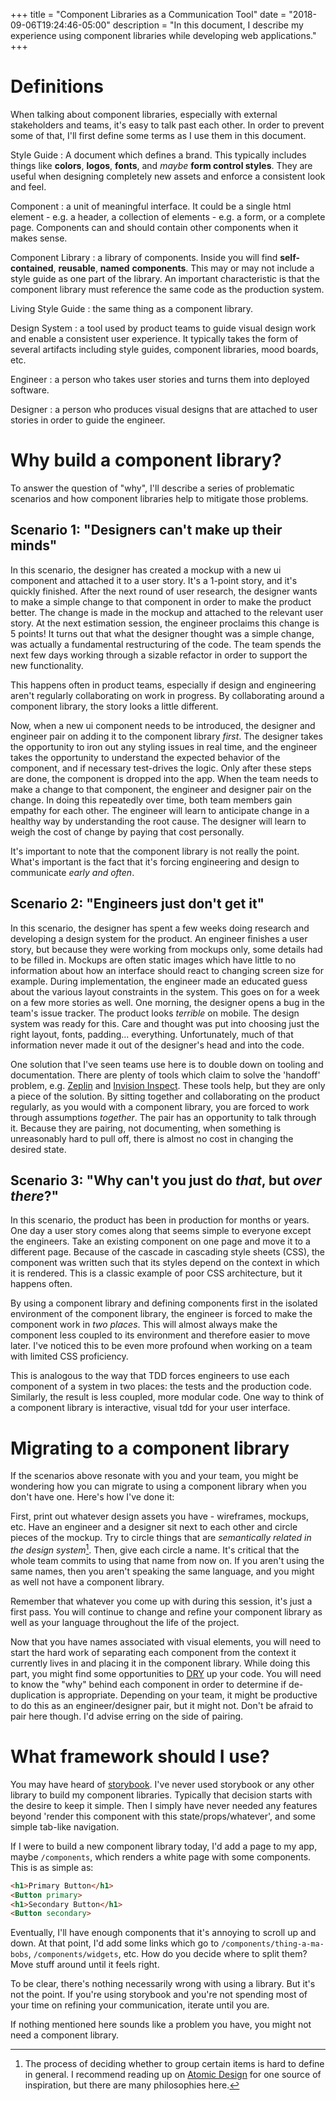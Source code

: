 +++
title = "Component Libraries as a Communication Tool"
date = "2018-09-06T19:24:46-05:00"
description = "In this document, I describe my experience using component libraries while developing web applications."
+++

# Definitions

When talking about component libraries, especially with external stakeholders and teams, it's easy to talk past each other. In order to prevent some of that, I'll first define some terms as I use them in this document.

Style Guide
: A document which defines a brand. This typically includes things like **colors**, **logos**, **fonts**, and *maybe* **form control styles**. They are useful when designing completely new assets and enforce a consistent look and feel.

Component
: a unit of meaningful interface. It could be a single html element - e.g. a header, a collection of elements - e.g. a form, or a complete page. Components can and should contain other components when it makes sense.

Component Library
: a library of components. Inside you will find **self-contained**, **reusable**, **named** **components**. This may or may not include a style guide as one part of the library. An important characteristic is that the component library must reference the same code as the production system.

Living Style Guide
: the same thing as a component library.

Design System
: a tool used by product teams to guide visual design work and enable a consistent user experience. It typically takes the form of several artifacts including style guides, component libraries, mood boards, etc.

Engineer
: a person who takes user stories and turns them into deployed software.

Designer
: a person who produces visual designs that are attached to user stories in order to guide the engineer.

# Why build a component library?

To answer the question of "why", I'll describe a series of problematic scenarios and how component libraries help to mitigate those problems. 

## Scenario 1: "Designers can't make up their minds"

In this scenario, the designer has created a mockup with a new ui component and attached it to a user story. It's a 1-point story, and it's quickly finished. After the next round of user research, the designer wants to make a simple change to that component in order to make the product better. The change is made in the mockup and attached to the relevant user story. At the next estimation session, the engineer proclaims this change is 5 points! It turns out that what the designer thought was a simple change, was actually a fundamental restructuring of the code. The team spends the next few days working through a sizable refactor in order to support the new functionality.

 This happens often in product teams, especially if design and engineering aren't regularly collaborating on work in progress. By collaborating around a component library, the story looks a little different.

 Now, when a new ui component needs to be introduced, the designer and engineer pair on adding it to the component library *first*. The designer takes the opportunity to iron out any styling issues in real time, and the engineer takes the opportunity to understand the expected behavior of the component, and if necessary test-drives the logic. Only after these steps are done, the component is dropped into the app. When the team needs to make a change to that component, the engineer and designer pair on the change. In doing this repeatedly over time, both team members gain empathy for each other. The engineer will learn to anticipate change in a healthy way by understanding the root cause. The designer will learn to weigh the cost of change by paying that cost personally.

 It's important to note that the component library is not really the point. What's important is the fact that it's forcing engineering and design to communicate _early and often_.

## Scenario 2: "Engineers just don't get it"

In this scenario, the designer has spent a few weeks doing research and developing a design system for the product. An engineer finishes a user story, but because they were working from mockups only, some details had to be filled in. Mockups are often static images which have little to no information about how an interface should react to changing screen size for example. During implementation, the engineer made an educated guess about the various layout constraints in the system. This goes on for a week on a few more stories as well. One morning, the designer opens a bug in the team's issue tracker. The product looks _terrible_ on mobile. The design system was ready for this. Care and thought was put into choosing just the right layout, fonts, padding... everything. Unfortunately, much of that information never made it out of the designer's head and into the code.

One solution that I've seen teams use here is to double down on tooling and documentation. There are plenty of tools which claim to solve the 'handoff' problem, e.g. [Zeplin](https://zeplin.io/) and [Invision Inspect](https://www.invisionapp.com/feature/inspect). These tools help, but they are only a piece of the solution. By sitting together and collaborating on the product regularly, as you would with a component library, you are forced to work through assumptions *together*. The pair has an opportunity to talk through it. Because they are pairing, not documenting, when something is unreasonably hard to pull off, there is almost no cost in changing the desired state.

## Scenario 3: "Why can't you just do _that_, but _over there_?"

In this scenario, the product has been in production for months or years. One day a user story comes along that seems simple to everyone except the engineers. Take an existing component on one page and move it to a different page. Because of the cascade in cascading style sheets (CSS), the component was written such that its styles depend on the context in which it is rendered. This is a classic example of poor CSS architecture, but it happens often. 

By using a component library and defining components first in the isolated environment of the component library, the engineer is forced to make the component work in _two places_. This will almost always make the component less coupled to its environment and therefore easier to move later. I've noticed this to be even more profound when working on a team with limited CSS proficiency. 

This is analogous to the way that TDD forces engineers to use each component of a system in two places: the tests and the production code. Similarly, the result is less coupled, more modular code. One way to think of a component library is interactive, visual tdd for your user interface.

# Migrating to a component library

If the scenarios above resonate with you and your team, you might be wondering how you can migrate to using a component library when you don't have one. Here's how I've done it:

First, print out whatever design assets you have - wireframes, mockups, etc. Have an engineer and a designer sit next to each other and circle pieces of the mockup. Try to circle things that are _semantically related in the design system_[^1]. Then, give each circle a name. It's critical that the whole team commits to using that name from now on. If you aren't using the same names, then you aren't speaking the same language, and you might as well not have a component library.

Remember that whatever you come up with during this session, it's just a first pass. You will continue to change and refine your component library as well as your language throughout the life of the project.

Now that you have names associated with visual elements, you will need to start the hard work of separating each component from the context it currently lives in and placing it in the component library. While doing this part, you might find some opportunities to [DRY](https://en.wikipedia.org/wiki/Don%27t_repeat_yourself) up your code. You will need to know the "why" behind each component in order to determine if de-duplication is appropriate. Depending on your team, it might be productive to do this as an engineer/designer pair, but it might not. Don't be afraid to pair here though. I'd advise erring on the side of pairing.


[^1]: The process of deciding whether to group certain items is hard to define in general. I recommend reading up on [Atomic Design](http://bradfrost.com/blog/post/atomic-web-design/) for one source of inspiration, but there are many philosophies here.

# What framework should I use?

You may have heard of [storybook](https://storybook.js.org/). I've never used storybook or any other library to build my component libraries. Typically that decision starts with the desire to keep it simple. Then I simply have never needed any features beyond 'render this component with this state/props/whatever', and some simple tab-like navigation.

If I were to build a new component library today, I'd add a page to my app, maybe `/components`, which renders a white page with some components. This is as simple as:

```html
<h1>Primary Button</h1>
<Button primary>
<h1>Secondary Button</h1>
<Button secondary>
```

Eventually, I'll have enough components that it's annoying to scroll up and down. At that point, I'd add some links which go to `/components/thing-a-ma-bobs`, `/components/widgets`, etc. How do you decide where to split them? Move stuff around until it feels right.

To be clear, there's nothing necessarily wrong with using a library. But it's not the point. If you're using storybook and you're not spending most of your time on refining your communication, iterate until you are.

If nothing mentioned here sounds like a problem you have, you might not need a component library.
